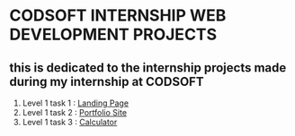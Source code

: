 # CODSOFT INTERNSHIP WEB DEVELOPMENT PROJECTS
## this is dedicated to the internship projects made during my internship at CODSOFT
1) Level 1 task 1 : [Landing Page](https://github.com/apache2op/CODSOFT/tree/main/landing%20page)
2) Level 1 task 2 : [Portfolio Site]()
3) Level 1 task 3 : [Calculator](https://github.com/apache2op/CODSOFT/tree/main/Calculator)
